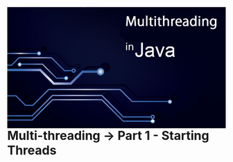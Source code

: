 <link rel="stylesheet" type="text/css" href="./READMEs_sorces/readme_Style.css"> 

<img src="../READMEs_sorces/Multithreading-Java.png" alt="Sistemas Distribuidos - Rafael Alves" align="right"/>

<!-- A aplicação do alinhamento do titulo não é compativel com HTML5, o correto é usar o respetivo css -->

<div class="autodidata_titulo">
    <h1>Multi-threading -> Part 1 - Starting Threads</h1>
</div> 
